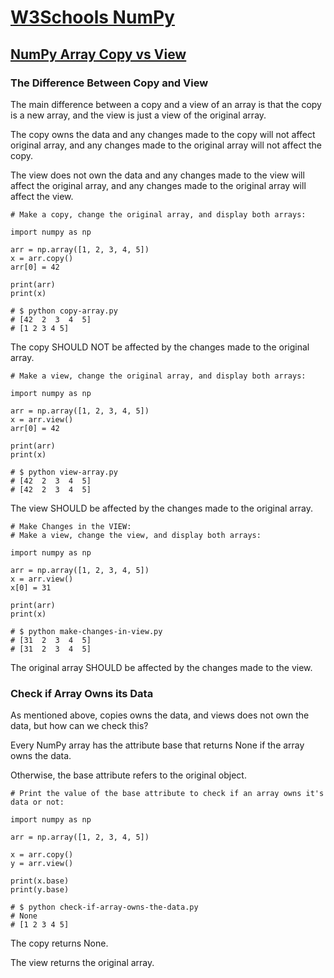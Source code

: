 # [W3Schools NumPy](https://www.w3schools.com/python/numpy/default.asp)

## [NumPy Array Copy vs View](https://www.w3schools.com/python/numpy/numpy_copy_vs_view.asp)

### The Difference Between Copy and View

The main difference between a copy and a view of an array is that the copy is a new array, and the view is just a view of the original array.

The copy owns the data and any changes made to the copy will not affect original array, and any changes made to the original array will not affect the copy.

The view does not own the data and any changes made to the view will affect the original array, and any changes made to the original array will affect the view.

```
# Make a copy, change the original array, and display both arrays:

import numpy as np

arr = np.array([1, 2, 3, 4, 5])
x = arr.copy()
arr[0] = 42

print(arr)
print(x)

# $ python copy-array.py 
# [42  2  3  4  5]
# [1 2 3 4 5]
```

The copy SHOULD NOT be affected by the changes made to the original array.

```
# Make a view, change the original array, and display both arrays:

import numpy as np

arr = np.array([1, 2, 3, 4, 5])
x = arr.view()
arr[0] = 42

print(arr)
print(x)

# $ python view-array.py 
# [42  2  3  4  5]
# [42  2  3  4  5]
```

The view SHOULD be affected by the changes made to the original array.

```
# Make Changes in the VIEW:
# Make a view, change the view, and display both arrays:

import numpy as np

arr = np.array([1, 2, 3, 4, 5])
x = arr.view()
x[0] = 31

print(arr)
print(x)

# $ python make-changes-in-view.py 
# [31  2  3  4  5]
# [31  2  3  4  5]
```

The original array SHOULD be affected by the changes made to the view.

### Check if Array Owns its Data

As mentioned above, copies owns the data, and views does not own the data, but how can we check this?

Every NumPy array has the attribute base that returns None if the array owns the data.

Otherwise, the base  attribute refers to the original object.

```
# Print the value of the base attribute to check if an array owns it's data or not:

import numpy as np

arr = np.array([1, 2, 3, 4, 5])

x = arr.copy()
y = arr.view()

print(x.base)
print(y.base)

# $ python check-if-array-owns-the-data.py 
# None
# [1 2 3 4 5]
```

The copy returns None.

The view returns the original array.